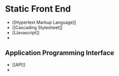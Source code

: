 # Static Front End
- [[Hypertext Markup Language]]
- [[Cascading Stylesheet]]
- [[Javascript]]
- 

## Application Programming Interface
- [[API]]
- 